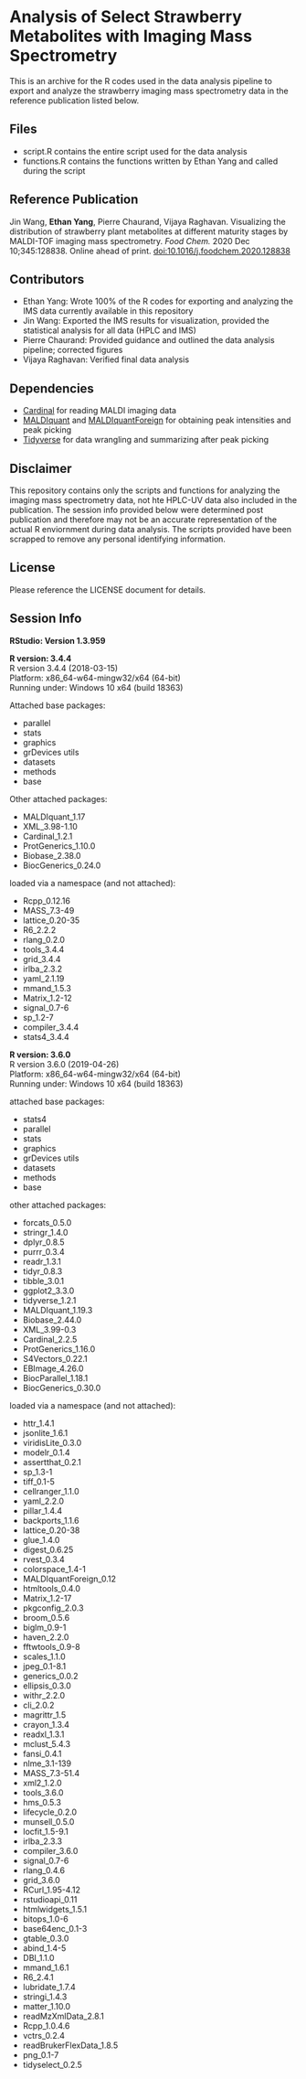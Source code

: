# Analysis of Select Strawberry Metabolites with Imaging Mass Spectrometry 
This is an archive for the R codes used in the data analysis pipeline to export and analyze the strawberry imaging mass spectrometry data in the reference publication listed below.

## Files

* script.R contains the entire script used for the data analysis
* functions.R contains the functions written by Ethan Yang and called during the script

## Reference Publication
Jin Wang, **Ethan Yang**, Pierre Chaurand, Vijaya Raghavan. Visualizing the distribution of strawberry plant metabolites at different maturity stages by MALDI-TOF imaging mass spectrometry. *Food Chem.* 2020 Dec 10;345:128838. Online ahead of print. [doi:10.1016/j.foodchem.2020.128838](https://pubmed.ncbi.nlm.nih.gov/33341561/)

## Contributors 

* Ethan Yang: Wrote 100% of the R codes for exporting and analyzing the IMS data currently available in this repository
* Jin Wang: Exported the IMS results for visualization, provided the statistical analysis for all data (HPLC and IMS)
* Pierre Chaurand: Provided guidance and outlined the data analysis pipeline; corrected figures
* Vijaya Raghavan: Verified final data analysis 

## Dependencies

* [Cardinal](https://github.com/kuwisdelu/Cardinal) for reading MALDI imaging data
* [MALDIquant](https://github.com/sgibb/MALDIquant) and [MALDIquantForeign](https://github.com/sgibb/MALDIquantForeign) for obtaining peak intensities and peak picking
* [Tidyverse](https://github.com/tidyverse) for data wrangling and summarizing after peak picking

## Disclaimer
This repository contains only the scripts and functions for analyzing the imaging mass spectrometry data, not hte HPLC-UV data also included in the publication. The session info provided below were determined post publication and therefore may not be an accurate representation of the actual R enviornment during data analysis. The scripts provided have been scrapped to remove any personal identifying information.

## License
Please reference the LICENSE document for details. 

## Session Info
**RStudio: Version 1.3.959**

**R version: 3.4.4**  
R version 3.4.4 (2018-03-15)  
Platform: x86_64-w64-mingw32/x64 (64-bit)  
Running under: Windows 10 x64 (build 18363)  

Attached base packages:

* parallel  
* stats
* graphics
* grDevices utils
* datasets
* methods
* base     

Other attached packages:
* MALDIquant_1.17     
* XML_3.98-1.10
* Cardinal_1.2.1
* ProtGenerics_1.10.0
* Biobase_2.38.0
* BiocGenerics_0.24.0

loaded via a namespace (and not attached):

* Rcpp_0.12.16
* MASS_7.3-49
* lattice_0.20-35
* R6_2.2.2
* rlang_0.2.0
* tools_3.4.4
* grid_3.4.4
* irlba_2.3.2
* yaml_2.1.19 
* mmand_1.5.3    
* Matrix_1.2-12
* signal_0.7-6
* sp_1.2-7
* compiler_3.4.4 
* stats4_3.4.4 

**R version: 3.6.0**  
R version 3.6.0 (2019-04-26)  
Platform: x86_64-w64-mingw32/x64 (64-bit)  
Running under: Windows 10 x64 (build 18363)  

attached base packages:

* stats4
* parallel
* stats
* graphics
* grDevices utils
* datasets
* methods
* base     

other attached packages:
* forcats_0.5.0
* stringr_1.4.0
* dplyr_0.8.5
* purrr_0.3.4
* readr_1.3.1
* tidyr_0.8.3
* tibble_3.0.1 
* ggplot2_3.3.0      
* tidyverse_1.2.1
* MALDIquant_1.19.3
* Biobase_2.44.0
* XML_3.99-0.3
* Cardinal_2.2.5
* ProtGenerics_1.16.0
* S4Vectors_0.22.1
* EBImage_4.26.0     
* BiocParallel_1.18.1
* BiocGenerics_0.30.0

loaded via a namespace (and not attached):
* httr_1.4.1               
* jsonlite_1.6.1           
* viridisLite_0.3.0        
* modelr_0.1.4             
* assertthat_0.2.1         
* sp_1.3-1                
* tiff_0.1-5               
* cellranger_1.1.0         
* yaml_2.2.0               
* pillar_1.4.4             
* backports_1.1.6          
* lattice_0.20-38         
* glue_1.4.0               
* digest_0.6.25            
* rvest_0.3.4              
* colorspace_1.4-1         
* MALDIquantForeign_0.12   
* htmltools_0.4.0         
* Matrix_1.2-17            
* pkgconfig_2.0.3          
* broom_0.5.6              
* biglm_0.9-1              
* haven_2.2.0              
* fftwtools_0.9-8         
* scales_1.1.0             
* jpeg_0.1-8.1             
* generics_0.0.2           
* ellipsis_0.3.0           
* withr_2.2.0              
* cli_2.0.2               
* magrittr_1.5             
* crayon_1.3.4             
* readxl_1.3.1             
* mclust_5.4.3             
* fansi_0.4.1              
* nlme_3.1-139            
* MASS_7.3-51.4            
* xml2_1.2.0               
* tools_3.6.0              
* hms_0.5.3                
* lifecycle_0.2.0          
* munsell_0.5.0           
* locfit_1.5-9.1
* irlba_2.3.3              
* compiler_3.6.0           
* signal_0.7-6             
* rlang_0.4.6              
* grid_3.6.0              
* RCurl_1.95-4.12
* rstudioapi_0.11          
* htmlwidgets_1.5.1        
* bitops_1.0-6             
* base64enc_0.1-3          
* gtable_0.3.0            
* abind_1.4-5
* DBI_1.1.0                
* mmand_1.6.1              
* R6_2.4.1                 
* lubridate_1.7.4          
* stringi_1.4.3           
* matter_1.10.0            
* readMzXmlData_2.8.1      
* Rcpp_1.0.4.6             
* vctrs_0.2.4              
* readBrukerFlexData_1.8.5 
* png_0.1-7
* tidyselect_0.2.5   
